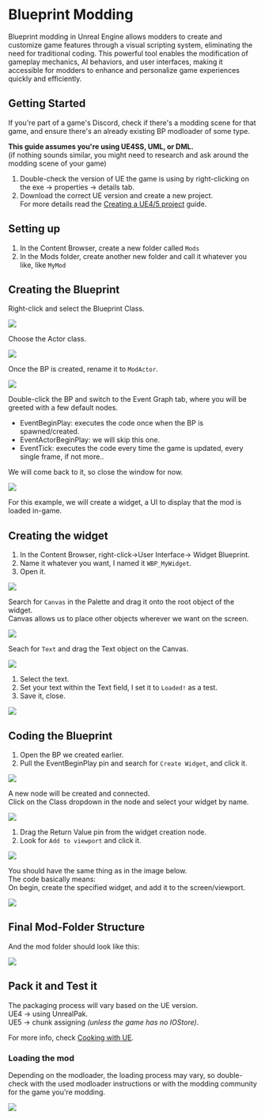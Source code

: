 # Blueprint Modding
Blueprint modding in Unreal Engine allows modders to create and customize game features through a visual scripting system, eliminating the need for traditional coding. This powerful tool enables the modification of gameplay mechanics, AI behaviors, and user interfaces, making it accessible for modders to enhance and personalize game experiences quickly and efficiently.

## Getting Started
If you're part of a game's Discord, check if there's a modding scene for that game, and ensure there's an already existing BP modloader of some type.

**This guide assumes you're using UE4SS, UML, or DML.** <br>
(if nothing sounds similar, you might need to research and ask around the modding scene of your game)

1. Double-check the version of UE the game is using by right-clicking on the exe -> properties -> details tab.
2. Download the correct UE version and create a new project.<br> 
For more details read the [Creating a UE4/5 project](./IntermediateModding/CreatingProject.md) guide.

## Setting up
1. In the Content Browser, create a new folder called `Mods`
2. In the Mods folder, create another new folder and call it whatever you like, like `MyMod`

## Creating the Blueprint
Right-click and select the Blueprint Class.

![](/Media/BpIntro/1.png)

Choose the Actor class.

![](/Media/BpIntro/2.png)

Once the BP is created, rename it to `ModActor`.

![](/Media/BpIntro/3.png)

Double-click the BP and switch to the Event Graph tab, where you will be greeted with a few default nodes.<br>
- EventBeginPlay: executes the code once when the BP is spawned/created.
- EventActorBeginPlay: we will skip this one.
- EventTick: executes the code every time the game is updated, every single frame, if not more..

We will come back to it, so close the window for now.

![](/Media/BpIntro/4.png)

For this example, we will create a widget, a UI to display that the mod is loaded in-game.

## Creating the widget

1. In the Content Browser, right-click->User Interface-> Widget Blueprint.
2. Name it whatever you want, I named it `WBP_MyWidget`.
3. Open it.

![](/Media/BpIntro/5.png)

Search for `Canvas` in the Palette and drag it onto the root object of the widget.<br>
Canvas allows us to place other objects wherever we want on the screen.

![](/Media/BpIntro/6.png)

Seach for `Text` and drag the Text object on the Canvas.

![](/Media/BpIntro/7.png)

1. Select the text.
2. Set your text within the Text field, I set it to `Loaded!` as a test.
3. Save it, close.

![](/Media/BpIntro/9.png)

## Coding the Blueprint

1. Open the BP we created earlier.
2. Pull the EventBeginPlay pin and search for `Create Widget`, and click it.

![](/Media/BpIntro/10.png)

A new node will be created and connected.<br>
Click on the Class dropdown in the node and select your widget by name.

![](/Media/BpIntro/11.png)

1. Drag the Return Value pin from the widget creation node.
2. Look for `Add to viewport` and click it.

![](/Media/BpIntro/12.png)

You should have the same thing as in the image below.<br>
The code basically means: <br>
On begin, create the specified widget, and add it to the screen/viewport.

![](/Media/BpIntro/13.png)

## Final Mod-Folder Structure
And the mod folder should look like this:

![](/Media/BpIntro/14.png)



## Pack it and Test it
The packaging process will vary based on the UE version. <br>
UE4 -> using UnrealPak. <br>
UE5 -> chunk assigning _(unless the game has no IOStore)_.

For more info, check [Cooking with UE](/IntermediateModding/CookingContent.md).

### Loading the mod
Depending on the modloader, the loading process may vary, so double-check with the used modloader instructions or with the modding community for the game you're modding.


![](/Media/BpIntro/15.png)

